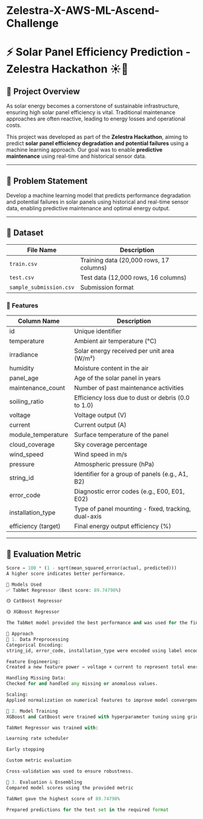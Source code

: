 # Zelestra-X-AWS-ML-Ascend-Challenge


# ⚡ Solar Panel Efficiency Prediction - Zelestra Hackathon ☀️🔧

## 🧠 Project Overview

As solar energy becomes a cornerstone of sustainable infrastructure, ensuring high solar panel efficiency is vital. Traditional maintenance approaches are often reactive, leading to energy losses and operational costs.

This project was developed as part of the **Zelestra Hackathon**, aiming to predict **solar panel efficiency degradation and potential failures** using a machine learning approach. Our goal was to enable **predictive maintenance** using real-time and historical sensor data.

---

## 🧪 Problem Statement

Develop a machine learning model that predicts performance degradation and potential failures in solar panels using historical and real-time sensor data, enabling predictive maintenance and optimal energy output.

---

## 📂 Dataset

| File Name              | Description                                |
|------------------------|--------------------------------------------|
| `train.csv`            | Training data (20,000 rows, 17 columns)    |
| `test.csv`             | Test data (12,000 rows, 16 columns)        |
| `sample_submission.csv`| Submission format                          |

### 🔢 Features

| Column Name         | Description                                                                         |
|---------------------|-------------------------------------------------------------------------------------|
| id                  | Unique identifier                                                                  |
| temperature         | Ambient air temperature (°C)                                                        |
| irradiance          | Solar energy received per unit area (W/m²)                                          |
| humidity            | Moisture content in the air                                                         |
| panel_age           | Age of the solar panel in years                                                     |
| maintenance_count   | Number of past maintenance activities                                               |
| soiling_ratio       | Efficiency loss due to dust or debris (0.0 to 1.0)                                  |
| voltage             | Voltage output (V)                                                                  |
| current             | Current output (A)                                                                  |
| module_temperature  | Surface temperature of the panel                                                    |
| cloud_coverage      | Sky coverage percentage                                                             |
| wind_speed          | Wind speed in m/s                                                                   |
| pressure            | Atmospheric pressure (hPa)                                                          |
| string_id           | Identifier for a group of panels (e.g., A1, B2)                                     |
| error_code          | Diagnostic error codes (e.g., E00, E01, E02)                                        |
| installation_type   | Type of panel mounting - fixed, tracking, dual-axis                                |
| efficiency (target) | Final energy output efficiency (%)                                                  |

---

## 📐 Evaluation Metric

```python
Score = 100 * (1 - sqrt(mean_squared_error(actual, predicted)))
A higher score indicates better performance.

🧠 Models Used
✅ TabNet Regressor (Best score: 89.74798%)

🟡 CatBoost Regressor

🟡 XGBoost Regressor

The TabNet model provided the best performance and was used for the final submission.

🧭 Approach
🔹 1. Data Preprocessing
Categorical Encoding:
string_id, error_code, installation_type were encoded using label encoding or one-hot encoding as needed.

Feature Engineering:
Created a new feature power = voltage × current to represent total energy output.

Handling Missing Data:
Checked for and handled any missing or anomalous values.

Scaling:
Applied normalization on numerical features to improve model convergence.

🔹 2. Model Training
XGBoost and CatBoost were trained with hyperparameter tuning using grid/random search and early stopping.

TabNet Regressor was trained with:

Learning rate scheduler

Early stopping

Custom metric evaluation

Cross-validation was used to ensure robustness.

🔹 3. Evaluation & Ensembling
Compared model scores using the provided metric

TabNet gave the highest score of 89.74798%

Prepared predictions for the test set in the required format
